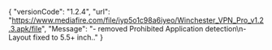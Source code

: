 { "versionCode": "1.2.4", "url": "https://www.mediafire.com/file/iyp5o1c98a6iyeo/Winchester_VPN_Pro_v1.2.3.apk/file", "Message": "- removed Prohibited Application detection\n- Layout fixed to 5.5+ inch.." }
